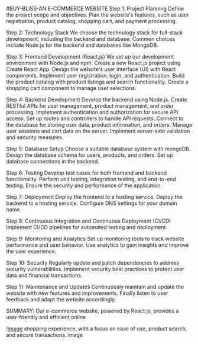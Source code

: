 #BUY-BLISS-AN E-COMMERCE WEBSITE
Step 1: Project Planning Define the project scope and objectives. Plan the website's features, such as user registration, product catalog, shopping cart, and payment processing.

Step 2: Technology Stack We choose the technology stack for full-stack development, including the backend and database. Common choices include Node.js for the backend and databases like MongoDB.

Step 3: Frontend Development (React.js) We set up our development environment with Node.js and npm. Create a new React.js project using Create React App. Design the website's user interface (UI) with React components. Implement user registration, login, and authentication. Build the product catalog with product listings and search functionality. Create a shopping cart component to manage user selections.

Step 4: Backend Development Develop the backend using Node.js. Create RESTful APIs for user management, product management, and order processing. Implement authentication and authorization for secure API access. Set up routes and controllers to handle API requests. Connect to the database for storing user data, product information, and orders. Manage user sessions and cart data on the server. Implement server-side validation and security measures.

Step 5: Database Setup Choose a suitable database system with mongoDB. Design the database schema for users, products, and orders. Set up database connections in the backend.

Step 6: Testing Develop test cases for both frontend and backend functionality. Perform unit testing, integration testing, and end-to-end testing. Ensure the security and performance of the application.

Step 7: Deployment Deploy the frontend to a hosting service. Deploy the backend to a hosting service. Configure DNS settings for your domain name.

Step 8: Continuous Integration and Continuous Deployment (CI/CD) Implement CI/CD pipelines for automated testing and deployment.

Step 9: Monitoring and Analytics Set up monitoring tools to track website performance and user behavior. Use analytics to gain insights and improve the user experience.

Step 10: Security Regularly update and patch dependencies to address security vulnerabilities. Implement security best practices to protect user data and financial transactions.

Step 11: Maintenance and Updates Continuously maintain and update the website with new features and improvements. Finally listen to user feedback and adapt the website accordingly.

SUMMARY: Our e-commerce website, powered by React.js, provides a user-friendly and efficient online 




\![image](https://github.com/Geetha0203/module1/assets/132350188/0350ee6d-9349-4aae-baf2-c92837a3e383)
shopping experience, with a focus on ease of use, product search, and secure transactions. image
